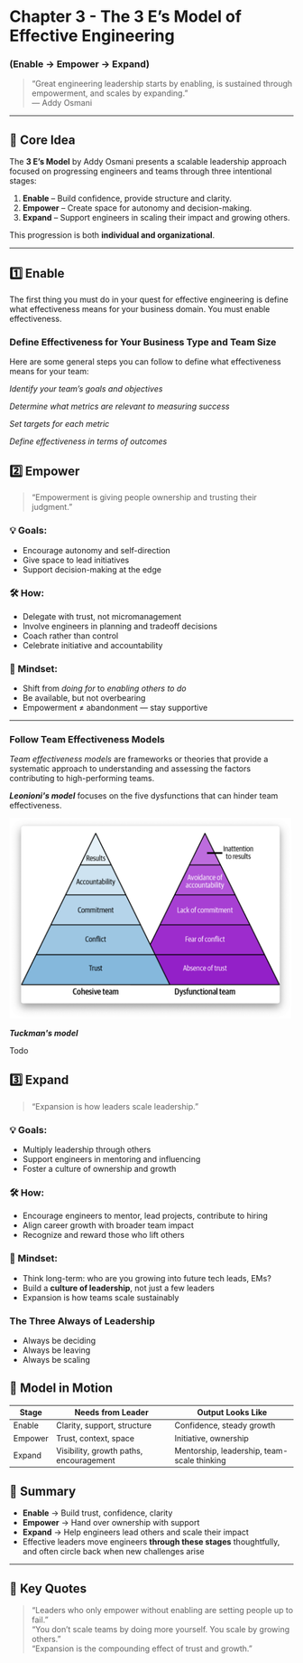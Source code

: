 # Chapter 3 - The 3 E’s Model of Effective Engineering

### (Enable → Empower → Expand)

> “Great engineering leadership starts by enabling, is sustained through empowerment, and scales by expanding.”  
> — Addy Osmani

---

## 🧠 Core Idea

The **3 E’s Model** by Addy Osmani presents a scalable leadership approach focused on progressing engineers and teams through three intentional stages:

1. **Enable** – Build confidence, provide structure and clarity.
2. **Empower** – Create space for autonomy and decision-making.
3. **Expand** – Support engineers in scaling their impact and growing others.

This progression is both **individual and organizational**.

---

## 1️⃣ Enable

The first thing you must do in your quest for effective engineering is define what effectiveness means for your business domain. You must enable effectiveness.


### Define Effectiveness for Your Business Type and Team Size

Here are some general steps you can follow to define what effectiveness means for your team:

*Identify your team’s goals and objectives*

*Determine what metrics are relevant to measuring success*

*Set targets for each metric*

*Define effectiveness in terms of outcomes*

## 2️⃣ Empower

> “Empowerment is giving people ownership and trusting their judgment.”

### 💡 Goals:
- Encourage autonomy and self-direction
- Give space to lead initiatives
- Support decision-making at the edge

### 🛠 How:
- Delegate with trust, not micromanagement
- Involve engineers in planning and tradeoff decisions
- Coach rather than control
- Celebrate initiative and accountability

### 🧠 Mindset:
- Shift from *doing for* to *enabling others to do*
- Be available, but not overbearing
- Empowerment ≠ abandonment — stay supportive

---


### Follow Team Effectiveness Models

*Team effectiveness models* are frameworks or theories that provide a systematic approach to understanding and assessing the factors contributing to high-performing teams.

***Leonioni's model*** focuses on the five dysfunctions that can hinder team effectiveness.

<img src="./img/lencioni-model.png" alt="Lencioni model" width="500px" />


***Tuckman's model***

Todo


## 3️⃣ Expand

> “Expansion is how leaders scale leadership.”

### 💡 Goals:
- Multiply leadership through others
- Support engineers in mentoring and influencing
- Foster a culture of ownership and growth

### 🛠 How:
- Encourage engineers to mentor, lead projects, contribute to hiring
- Align career growth with broader team impact
- Recognize and reward those who lift others

### 🧠 Mindset:
- Think long-term: who are you growing into future tech leads, EMs?
- Build a **culture of leadership**, not just a few leaders
- Expansion is how teams scale sustainably


### The Three Always of Leadership

* Always be deciding
* Always be leaving
* Always be scaling


## 🔄 Model in Motion

| Stage   | Needs from Leader                      | Output Looks Like                            |
|---------|----------------------------------------|-----------------------------------------------|
| Enable  | Clarity, support, structure            | Confidence, steady growth                     |
| Empower | Trust, context, space                  | Initiative, ownership                         |
| Expand  | Visibility, growth paths, encouragement| Mentorship, leadership, team-scale thinking   |

## 🧠 Summary

- **Enable** → Build trust, confidence, clarity
- **Empower** → Hand over ownership with support
- **Expand** → Help engineers lead others and scale their impact
- Effective leaders move engineers **through these stages** thoughtfully, and often circle back when new challenges arise

---

## 💬 Key Quotes

> “Leaders who only empower without enabling are setting people up to fail.”  
> “You don’t scale teams by doing more yourself. You scale by growing others.”  
> “Expansion is the compounding effect of trust and growth.”

